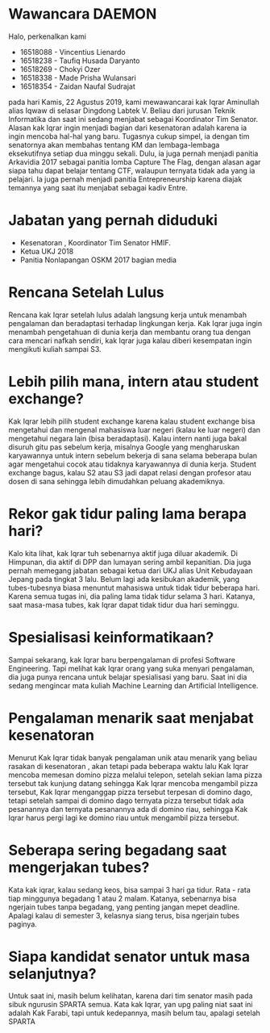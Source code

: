 # Wawancara DAEMON 

Halo, perkenalkan kami
* 16518088 - Vincentius Lienardo
* 16518238 - Taufiq Husada Daryanto
* 16518269 - Chokyi Ozer
* 16518338 - Made Prisha Wulansari
* 16518354 - Zaidan Naufal Sudrajat

pada hari Kamis, 22 Agustus 2019, kami mewawancarai kak Iqrar Aminullah alias Iqwaw di selasar Dingdong Labtek V. Beliau dari jurusan Teknik Informatika dan saat ini sedang menjabat sebagai Koordinator Tim Senator. Alasan kak Iqrar ingin menjadi bagian dari  kesenatoran adalah karena ia ingin mencoba hal-hal yang baru. Tugasnya cukup simpel, ia dengan tim senatornya akan membahas tentang KM dan lembaga-lembaga eksekutifnya setiap dua minggu sekali. Dulu, ia juga pernah menjadi panitia Arkavidia 2017 sebagai panitia lomba Capture The Flag, dengan alasan agar siapa tahu dapat belajar tentang CTF, walaupun ternyata tidak ada yang ia pelajari. Ia juga pernah menjadi panitia Entrepreneurship karena diajak temannya yang saat itu menjabat sebagai kadiv Entre.

# Jabatan yang pernah diduduki
- Kesenatoran , Koordinator Tim Senator HMIF.
- Ketua UKJ 2018
- Panitia Nonlapangan OSKM 2017 bagian media

# Rencana Setelah Lulus
Rencana kak Iqrar setelah lulus adalah langsung kerja untuk menambah pengalaman dan beradaptasi terhadap lingkungan kerja. Kak Iqrar juga ingin menambah pengetahuan di dunia kerja dan membantu orang tua dengan cara mencari nafkah sendiri, kak Iqrar juga kalau diberi kesempatan ingin mengikuti kuliah sampai S3.

# Lebih pilih mana, intern atau student exchange?
Kak Iqrar lebih pilih student exchange karena kalau student exchange bisa mengetahui dan mengenal mahasiswa luar negeri (kalau ke luar negeri) dan mengetahui negara lain (bisa beradaptasi). Kalau intern nanti juga bakal disuruh gitu pas sebelum kerja, misalnya Google yang mengharuskan karyawannya untuk intern sebelum bekerja di sana selama beberapa bulan agar mengetahui cocok atau tidaknya karyawannya di dunia kerja. Student exchange bagus, kalau S2 atau S3 jadi dapat relasi dengan profesor atau dosen di sana sehingga lebih dimudahkan peluang akademiknya.

# Rekor gak tidur paling lama berapa hari?
Kalo kita lihat, kak Iqrar tuh sebenarnya aktif juga diluar akademik. Di Himpunan, dia aktif di DPP dan lumayan sering ambil kepanitian. Dia juga pernah memegang jabatan sebagai ketua dari UKJ alias Unit Kebudayaan Jepang pada tingkat 3 lalu. Belum lagi ada kesibukan akademik, yang tubes-tubesnya biasa menuntut mahasiswa untuk tidak tidur beberapa hari. Karena semua tugas ini, dia paling lama tidak tidur selama 3 hari. Katanya, saat masa-masa tubes, kak Iqrar dapat tidak tidur dua hari seminggu.

# Spesialisasi keinformatikaan?
Sampai sekarang, kak Iqrar baru berpengalaman di profesi Software Engineering. Tapi melihat kak Iqrar orang yang suka menyari pengalaman, dia juga punya rencana untuk belajar spesialisasi yang baru. Saat ini dia sedang mengincar mata kuliah Machine Learning dan Artificial Intelligence.

# Pengalaman menarik saat menjabat kesenatoran
Menurut Kak Iqrar tidak banyak pengalaman unik atau menarik yang beliau rasakan di kesenatoran , akan tetapi pada beberapa waktu lalu Kak Iqrar mencoba memesan domino pizza melalui telepon, setelah sekian lama pizza tersebut tak kunjung datang sehingga Kak Iqrar mencoba mengambil pizza tersebut, Kak Iqrar menganggap pizza tersebut terpesan di domino dago, tetapi setelah sampai di domino dago ternyata pizza tersebut tidak ada pesanannya dan ternyata pesanannya ada di domino riau, sehingga Kak Iqrar harus pergi lagi ke domino riau untuk mengambil pizza tersebut.  

# Seberapa sering begadang saat mengerjakan tubes?
Kata kak iqrar, kalau sedang keos, bisa sampai 3 hari ga tidur. Rata - rata tiap minggunya begadang 1 atau 2 malam. Katanya, sebenarnya bisa ngerjain tubes tanpa begadang, yang penting jangan mepet deadline. Apalagi kalau di semester 3, kelasnya siang terus, bisa ngerjain tubes paginya. 

# Siapa kandidat senator untuk masa selanjutnya?
Untuk saat ini, masih belum kelihatan, karena dari tim senator masih pada sibuk ngurusin SPARTA semua. Kata kak Iqrar, yan upg paling niat saat ini adalah Kak Farabi, tapi untuk kedepannya, masih belum tau, apalagi setelah SPARTA
